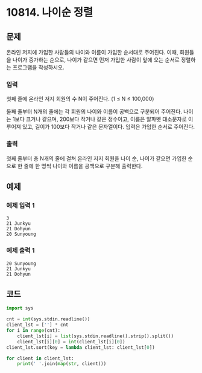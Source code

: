 # 10814. 나이순 정렬

## 문제

온라인 저지에 가입한 사람들의 나이와 이름이 가입한 순서대로 주어진다. 이때, 회원들을 나이가 증가하는 순으로, 나이가 같으면 먼저 가입한 사람이 앞에 오는 순서로 정렬하는 프로그램을 작성하시오.



### 입력

첫째 줄에 온라인 저지 회원의 수 N이 주어진다. (1 ≤ N ≤ 100,000)

둘째 줄부터 N개의 줄에는 각 회원의 나이와 이름이 공백으로 구분되어 주어진다. 나이는 1보다 크거나 같으며, 200보다 작거나 같은 정수이고, 이름은 알파벳 대소문자로 이루어져 있고, 길이가 100보다 작거나 같은 문자열이다. 입력은 가입한 순서로 주어진다.



### 출력

첫째 줄부터 총 N개의 줄에 걸쳐 온라인 저지 회원을 나이 순, 나이가 같으면 가입한 순으로 한 줄에 한 명씩 나이와 이름을 공백으로 구분해 출력한다.



## 예제

### 예제 입력 1

```
3
21 Junkyu
21 Dohyun
20 Sunyoung
```



### 예제 출력 1

```
20 Sunyoung
21 Junkyu
21 Dohyun
```



## 코드

```python
import sys

cnt = int(sys.stdin.readline())
client_lst = [''] * cnt
for i in range(cnt):
    client_lst[i] = list(sys.stdin.readline().strip().split())
    client_lst[i][0] = int(client_lst[i][0])
client_lst.sort(key = lambda client_lst: client_lst[0])

for client in client_lst:
    print(' '.join(map(str, client)))
```

